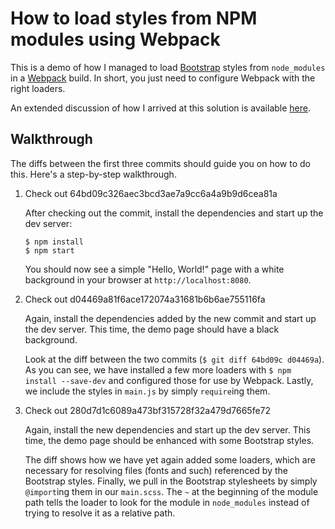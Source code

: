How to load styles from NPM modules using Webpack
===

This is a demo of how I managed to load [Bootstrap][bootstrap] styles from
`node_modules` in a [Webpack][webpack] build. In short, you just need to
configure Webpack with the right loaders.

An extended discussion of how I arrived at this solution is available
[here][blog].


[bootstrap]: http://getbootstrap.com/
[webpack]: https://webpack.github.io/
[blog]: http://emlun.se/2016/01/30/how-to-load-styles-from-npm-modules-using-webpack.html


Walkthrough
---

The diffs between the first three commits should guide you on how to do this.
Here's a step-by-step walkthrough.

 1. Check out 64bd09c326aec3bcd3ae7a9cc6a4a9b9d6cea81a

    After checking out the commit, install the dependencies and start up the
    dev server:

        $ npm install
        $ npm start

    You should now see a simple "Hello, World!" page with a white background in
    your browser at `http://localhost:8080`.

 2. Check out d04469a81f6ace172074a31681b6b6ae755116fa

    Again, install the dependencies added by the new commit and start up the dev
    server. This time, the demo page should have a black background.

    Look at the diff between the two commits (`$ git diff 64bd09c d04469a`). As
    you can see, we have installed a few more loaders with `$ npm install
    --save-dev` and configured those for use by Webpack. Lastly, we include the
    styles in `main.js` by simply `require`ing them.

 3. Check out 280d7d1c6089a473bf315728f32a479d7665fe72

    Again, install the new dependencies and start up the dev server. This time,
    the demo page should be enhanced with some Bootstrap styles.

    The diff shows how we have yet again added some loaders, which are necessary
    for resolving files (fonts and such) referenced by the Bootstrap styles.
    Finally, we pull in the Bootstrap stylesheets by simply `@import`ing them in
    our `main.scss`. The `~` at the beginning of the module path tells the
    loader to look for the module in `node_modules` instead of trying to resolve
    it as a relative path.
